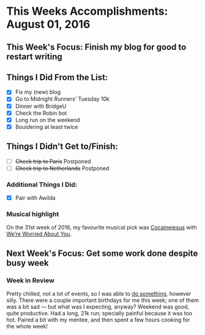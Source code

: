 # This Weeks Accomplishments: August 01, 2016

## This Week's Focus: Finish my blog for good to restart writing

## Things I Did From the List:
- [x] Fix my (new) blog
- [x] Go to Midnight Runners’ Tuesday 10k
- [x] Dinner with BridgeU
- [x] Check the Robin bot
- [x] Long run on the weekend
- [x] Bouldering at least twice

## Things I Didn't Get to/Finish:
- [ ] ~~Check trip to Paris~~ Postponed
- [ ] ~~Check trip to Netherlands~~ Postponed

### Additional Things I Did:
- [x] Pair with Awilda

### Musical highlight
On the 31st week of 2016, my favourite musical pick was [Cocainejesus](https://cocainejesus.bandcamp.com/) with [We’re Worried About You](https://open.spotify.com/album/3fq5cVAT80OKQ9VYl7vUTo).

## Next Week's Focus: Get some work done despite busy week

### Week in Review
Pretty chilled, not a lot of events, so I was able to [do something](https://github.com/gnclmorais/holy-ward-slack), however silly. There were a couple important birthdays for me this week; one of them was a bit sad — but what was I expecting, anyway?
Weekend was good, quite productive. Had a long, 21k run; specially painful because it was too hot. Paired a bit with my mentee, and then spent a few hours cooking for the whole week!

